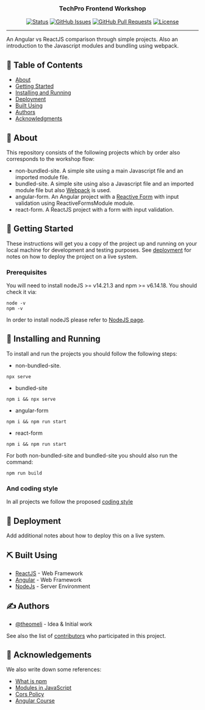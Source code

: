 <h3 align="center">TechPro Frontend Workshop</h3>

<div align="center">

[![Status](https://img.shields.io/badge/status-active-success.svg)]()
[![GitHub Issues](https://img.shields.io/github/issues/kylelobo/The-Documentation-Compendium.svg)](https://github.com/theomeli/techpro-frontend-workshop/issues)
[![GitHub Pull Requests](https://img.shields.io/github/issues-pr/kylelobo/The-Documentation-Compendium.svg)](https://github.com/theomeli/techpro-frontend-workshop/pulls)
[![License](https://img.shields.io/badge/license-MIT-blue.svg)](/LICENSE)

</div>

---

<!-- align="center" -->
<p> An Angular vs ReactJS comparison through simple projects. Also an introduction to the Javascript modules and bundling using webpack.
    <br> 
</p>

## 📝 Table of Contents

- [About](#about)
- [Getting Started](#getting_started)
- [Installing and Running](#installing_and_running)
- [Deployment](#deployment)
- [Built Using](#built_using)
- [Authors](#authors)
- [Acknowledgments](#acknowledgement)

## 🧐 About <a name = "about" id="about"></a>

This repository consists of the following projects which by order also corresponds to the workshop flow: 
- non-bundled-site. A simple site using a main Javascript file and an imported module file.
- bundled-site. A simple site using also a Javascript file and an imported module file but also [Webpack](https://webpack.js.org/) is used.
- angular-form. An Angular project with a [Reactive Form](https://angular.io/guide/reactive-forms) with input validation using ReactiveFormsModule module.
- react-form. A ReactJS project with a form with input validation.

## 🏁 Getting Started <a name = "getting_started" id="getting_started"></a>

These instructions will get you a copy of the project up and running on your local machine for development and testing purposes. See [deployment](#deployment) for notes on how to deploy the project on a live system.

### Prerequisites

You will need to install nodeJS >= v14.21.3 and npm >= v6.14.18. You should check it via:
```
node -v
npm -v
```
In order to install nodeJS please refer to [NodeJS page](https://nodejs.org/en).


## 🔧  Installing and Running <a name = "tests" id="installing_and_running"></a>
To install and run the projects you should follow the following steps:
- non-bundled-site. 
```
npx serve
```
- bundled-site
```
npm i && npx serve
```
- angular-form
```
npm i && npm run start
```

- react-form
```
npm i && npm run start
```
For both non-bundled-site and bundled-site you should also run the command:
```
npm run build
```

<!-- Explain how to run the automated tests for this system.

### Break down into end to end tests

Explain what these tests test and why

```
Give an example
``` -->

### And coding style

In all projects we follow the proposed [coding style](https://developer.mozilla.org/en-US/docs/MDN/Writing_guidelines/Writing_style_guide/Code_style_guide/JavaScript)

<!-- 
## 🎈 Usage <a name="usage"></a>

Add notes about how to use the system. -->

## 🚀 Deployment <a name = "deployment" id="deployment"></a>

Add additional notes about how to deploy this on a live system.

## ⛏️ Built Using <a name = "built_using" id="built_using"></a>

- [ReactJS](https://react.dev/) - Web Framework
- [Angular](https://angularjs.org/) - Web Framework
- [NodeJs](https://nodejs.org/en/) - Server Environment

## ✍️ Authors <a name = "authors" id="authors"></a>

- [@theomeli](https://github.com/theomeli) - Idea & Initial work

See also the list of [contributors](https://github.com/theomeli/techpro-frontend-workshop/contributors) who participated in this project.

## 🎉 Acknowledgements <a name = "acknowledgement" id="acknowledgement"></a>
We also write down some references:

- [What is npm](https://www.w3schools.com/whatis/whatis_npm.asp)
- [Modules in JavaScript](https://www.freecodecamp.org/news/modules-in-javascript/)
- [Cors Policy](https://stackoverflow.com/questions/52919331/access-to-script-at-from-origin-null-has-been-blocked-by-cors-policy)
- [Angular Course](https://www.udemy.com/course/the-complete-guide-to-angular-2/)

